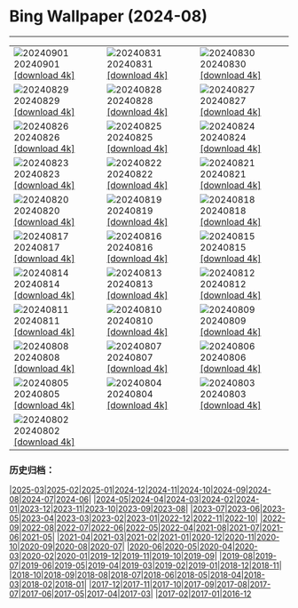 # Bing Wallpaper (2024-08)
**************

<table><tr><td><img class="wallpaper" src="https://www.bing.com/th?id=OHR.DjanetAlgeria_PT-BR4680900903_1920x1080.jpg" alt="20240901"> 20240901 <a class="wallpaper_link" href="https://www.bing.com/th?id=OHR.DjanetAlgeria_PT-BR4680900903_UHD.jpg">[download 4k]</a></td><td><img class="wallpaper" src="https://www.bing.com/th?id=OHR.WhaleSharkDay_PT-BR4441364252_1920x1080.jpg" alt="20240831"> 20240831 <a class="wallpaper_link" href="https://www.bing.com/th?id=OHR.WhaleSharkDay_PT-BR4441364252_UHD.jpg">[download 4k]</a></td><td><img class="wallpaper" src="https://www.bing.com/th?id=OHR.CastellfollitSpain_PT-BR4036017391_1920x1080.jpg" alt="20240830"> 20240830 <a class="wallpaper_link" href="https://www.bing.com/th?id=OHR.CastellfollitSpain_PT-BR4036017391_UHD.jpg">[download 4k]</a></td></tr><tr><td><img class="wallpaper" src="https://www.bing.com/th?id=OHR.ParalympicsParis_PT-BR3706012931_1920x1080.jpg" alt="20240829"> 20240829 <a class="wallpaper_link" href="https://www.bing.com/th?id=OHR.ParalympicsParis_PT-BR3706012931_UHD.jpg">[download 4k]</a></td><td><img class="wallpaper" src="https://www.bing.com/th?id=OHR.YoungCaiman_PT-BR3430658396_1920x1080.jpg" alt="20240828"> 20240828 <a class="wallpaper_link" href="https://www.bing.com/th?id=OHR.YoungCaiman_PT-BR3430658396_UHD.jpg">[download 4k]</a></td><td><img class="wallpaper" src="https://www.bing.com/th?id=OHR.PalmyraAtoll_PT-BR3061095594_1920x1080.jpg" alt="20240827"> 20240827 <a class="wallpaper_link" href="https://www.bing.com/th?id=OHR.PalmyraAtoll_PT-BR3061095594_UHD.jpg">[download 4k]</a></td></tr><tr><td><img class="wallpaper" src="https://www.bing.com/th?id=OHR.SwiftcurrentLake_PT-BR2467952516_1920x1080.jpg" alt="20240826"> 20240826 <a class="wallpaper_link" href="https://www.bing.com/th?id=OHR.SwiftcurrentLake_PT-BR2467952516_UHD.jpg">[download 4k]</a></td><td><img class="wallpaper" src="https://www.bing.com/th?id=OHR.KatahdinWoods_PT-BR1618400732_1920x1080.jpg" alt="20240825"> 20240825 <a class="wallpaper_link" href="https://www.bing.com/th?id=OHR.KatahdinWoods_PT-BR1618400732_UHD.jpg">[download 4k]</a></td><td><img class="wallpaper" src="https://www.bing.com/th?id=OHR.PrasatPhanom_PT-BR0925050083_1920x1080.jpg" alt="20240824"> 20240824 <a class="wallpaper_link" href="https://www.bing.com/th?id=OHR.PrasatPhanom_PT-BR0925050083_UHD.jpg">[download 4k]</a></td></tr><tr><td><img class="wallpaper" src="https://www.bing.com/th?id=OHR.DiadoFolclore_PT-BR9451693617_1920x1080.jpg" alt="20240823"> 20240823 <a class="wallpaper_link" href="https://www.bing.com/th?id=OHR.DiadoFolclore_PT-BR9451693617_UHD.jpg">[download 4k]</a></td><td><img class="wallpaper" src="https://www.bing.com/th?id=OHR.NazcaBooby_PT-BR5782154593_1920x1080.jpg" alt="20240822"> 20240822 <a class="wallpaper_link" href="https://www.bing.com/th?id=OHR.NazcaBooby_PT-BR5782154593_UHD.jpg">[download 4k]</a></td><td><img class="wallpaper" src="https://www.bing.com/th?id=OHR.TetonSunrise_PT-BR5413477464_1920x1080.jpg" alt="20240821"> 20240821 <a class="wallpaper_link" href="https://www.bing.com/th?id=OHR.TetonSunrise_PT-BR5413477464_UHD.jpg">[download 4k]</a></td></tr><tr><td><img class="wallpaper" src="https://www.bing.com/th?id=OHR.RegataSanGines_PT-BR4759271274_1920x1080.jpg" alt="20240820"> 20240820 <a class="wallpaper_link" href="https://www.bing.com/th?id=OHR.RegataSanGines_PT-BR4759271274_UHD.jpg">[download 4k]</a></td><td><img class="wallpaper" src="https://www.bing.com/th?id=OHR.HuntingtonBeach_PT-BR8909327744_1920x1080.jpg" alt="20240819"> 20240819 <a class="wallpaper_link" href="https://www.bing.com/th?id=OHR.HuntingtonBeach_PT-BR8909327744_UHD.jpg">[download 4k]</a></td><td><img class="wallpaper" src="https://www.bing.com/th?id=OHR.AlfanzinaLighthouse_PT-BR6712020565_1920x1080.jpg" alt="20240818"> 20240818 <a class="wallpaper_link" href="https://www.bing.com/th?id=OHR.AlfanzinaLighthouse_PT-BR6712020565_UHD.jpg">[download 4k]</a></td></tr><tr><td><img class="wallpaper" src="https://www.bing.com/th?id=OHR.JapanRollerCoaster_PT-BR6472241100_1920x1080.jpg" alt="20240817"> 20240817 <a class="wallpaper_link" href="https://www.bing.com/th?id=OHR.JapanRollerCoaster_PT-BR6472241100_UHD.jpg">[download 4k]</a></td><td><img class="wallpaper" src="https://www.bing.com/th?id=OHR.HangCave_PT-BR4594901649_1920x1080.jpg" alt="20240816"> 20240816 <a class="wallpaper_link" href="https://www.bing.com/th?id=OHR.HangCave_PT-BR4594901649_UHD.jpg">[download 4k]</a></td><td><img class="wallpaper" src="https://www.bing.com/th?id=OHR.WatarrkaLizard_PT-BR4397893741_1920x1080.jpg" alt="20240815"> 20240815 <a class="wallpaper_link" href="https://www.bing.com/th?id=OHR.WatarrkaLizard_PT-BR4397893741_UHD.jpg">[download 4k]</a></td></tr><tr><td><img class="wallpaper" src="https://www.bing.com/th?id=OHR.DugiOtokCroatia_PT-BR3949170501_1920x1080.jpg" alt="20240814"> 20240814 <a class="wallpaper_link" href="https://www.bing.com/th?id=OHR.DugiOtokCroatia_PT-BR3949170501_UHD.jpg">[download 4k]</a></td><td><img class="wallpaper" src="https://www.bing.com/th?id=OHR.ElephantsAmboseli_PT-BR3607711073_1920x1080.jpg" alt="20240813"> 20240813 <a class="wallpaper_link" href="https://www.bing.com/th?id=OHR.ElephantsAmboseli_PT-BR3607711073_UHD.jpg">[download 4k]</a></td><td><img class="wallpaper" src="https://www.bing.com/th?id=OHR.DiadosPais_PT-BR1045421907_1920x1080.jpg" alt="20240812"> 20240812 <a class="wallpaper_link" href="https://www.bing.com/th?id=OHR.DiadosPais_PT-BR1045421907_UHD.jpg">[download 4k]</a></td></tr><tr><td><img class="wallpaper" src="https://www.bing.com/th?id=OHR.JoshuaTreeNP_PT-BR8498081592_1920x1080.jpg" alt="20240811"> 20240811 <a class="wallpaper_link" href="https://www.bing.com/th?id=OHR.JoshuaTreeNP_PT-BR8498081592_UHD.jpg">[download 4k]</a></td><td><img class="wallpaper" src="https://www.bing.com/th?id=OHR.IncaRuinPeru_PT-BR4364071618_1920x1080.jpg" alt="20240810"> 20240810 <a class="wallpaper_link" href="https://www.bing.com/th?id=OHR.IncaRuinPeru_PT-BR4364071618_UHD.jpg">[download 4k]</a></td><td><img class="wallpaper" src="https://www.bing.com/th?id=OHR.SpottedOwlet_PT-BR0320206589_1920x1080.jpg" alt="20240809"> 20240809 <a class="wallpaper_link" href="https://www.bing.com/th?id=OHR.SpottedOwlet_PT-BR0320206589_UHD.jpg">[download 4k]</a></td></tr><tr><td><img class="wallpaper" src="https://www.bing.com/th?id=OHR.MichiganLighthouse_PT-BR0055198491_1920x1080.jpg" alt="20240808"> 20240808 <a class="wallpaper_link" href="https://www.bing.com/th?id=OHR.MichiganLighthouse_PT-BR0055198491_UHD.jpg">[download 4k]</a></td><td><img class="wallpaper" src="https://www.bing.com/th?id=OHR.MolokiniHawaii_PT-BR9827408111_1920x1080.jpg" alt="20240807"> 20240807 <a class="wallpaper_link" href="https://www.bing.com/th?id=OHR.MolokiniHawaii_PT-BR9827408111_UHD.jpg">[download 4k]</a></td><td><img class="wallpaper" src="https://www.bing.com/th?id=OHR.HertfordshireLavender_PT-BR9531166050_1920x1080.jpg" alt="20240806"> 20240806 <a class="wallpaper_link" href="https://www.bing.com/th?id=OHR.HertfordshireLavender_PT-BR9531166050_UHD.jpg">[download 4k]</a></td></tr><tr><td><img class="wallpaper" src="https://www.bing.com/th?id=OHR.DiaInternacionaldosAvos_PT-BR2289016069_1920x1080.jpg" alt="20240805"> 20240805 <a class="wallpaper_link" href="https://www.bing.com/th?id=OHR.DiaInternacionaldosAvos_PT-BR2289016069_UHD.jpg">[download 4k]</a></td><td><img class="wallpaper" src="https://www.bing.com/th?id=OHR.WulongKarst_PT-BR9259543869_1920x1080.jpg" alt="20240804"> 20240804 <a class="wallpaper_link" href="https://www.bing.com/th?id=OHR.WulongKarst_PT-BR9259543869_UHD.jpg">[download 4k]</a></td><td><img class="wallpaper" src="https://www.bing.com/th?id=OHR.TrunkBay_PT-BR8573788345_1920x1080.jpg" alt="20240803"> 20240803 <a class="wallpaper_link" href="https://www.bing.com/th?id=OHR.TrunkBay_PT-BR8573788345_UHD.jpg">[download 4k]</a></td></tr><tr><td><img class="wallpaper" src="https://www.bing.com/th?id=OHR.KaptaiLake_PT-BR8351405372_1920x1080.jpg" alt="20240802"> 20240802 <a class="wallpaper_link" href="https://www.bing.com/th?id=OHR.KaptaiLake_PT-BR8351405372_UHD.jpg">[download 4k]</a></td><td></td><td></td></tr></table>

### 历史归档：

|[2025-03](/../2025-03/2025-03.md)|[2025-02](/../2025-02/2025-02.md)|[2025-01](/../2025-01/2025-01.md)|[2024-12](/../2024-12/2024-12.md)|[2024-11](/../2024-11/2024-11.md)|[2024-10](/../2024-10/2024-10.md)|[2024-09](/../2024-09/2024-09.md)|[2024-08](/2024-08.md)|[2024-07](/../2024-07/2024-07.md)|[2024-06](/../2024-06/2024-06.md)|
|[2024-05](/../2024-05/2024-05.md)|[2024-04](/../2024-04/2024-04.md)|[2024-03](/../2024-03/2024-03.md)|[2024-02](/../2024-02/2024-02.md)|[2024-01](/../2024-01/2024-01.md)|[2023-12](/../2023-12/2023-12.md)|[2023-11](/../2023-11/2023-11.md)|[2023-10](/../2023-10/2023-10.md)|[2023-09](/../2023-09/2023-09.md)|[2023-08](/../2023-08/2023-08.md)|
|[2023-07](/../2023-07/2023-07.md)|[2023-06](/../2023-06/2023-06.md)|[2023-05](/../2023-05/2023-05.md)|[2023-04](/../2023-04/2023-04.md)|[2023-03](/../2023-03/2023-03.md)|[2023-02](/../2023-02/2023-02.md)|[2023-01](/../2023-01/2023-01.md)|[2022-12](/../2022-12/2022-12.md)|[2022-11](/../2022-11/2022-11.md)|[2022-10](/../2022-10/2022-10.md)|
|[2022-09](/../2022-09/2022-09.md)|[2022-08](/../2022-08/2022-08.md)|[2022-07](/../2022-07/2022-07.md)|[2022-06](/../2022-06/2022-06.md)|[2022-05](/../2022-05/2022-05.md)|[2022-04](/../2022-04/2022-04.md)|[2021-08](/../2021-08/2021-08.md)|[2021-07](/../2021-07/2021-07.md)|[2021-06](/../2021-06/2021-06.md)|[2021-05](/../2021-05/2021-05.md)|
|[2021-04](/../2021-04/2021-04.md)|[2021-03](/../2021-03/2021-03.md)|[2021-02](/../2021-02/2021-02.md)|[2021-01](/../2021-01/2021-01.md)|[2020-12](/../2020-12/2020-12.md)|[2020-11](/../2020-11/2020-11.md)|[2020-10](/../2020-10/2020-10.md)|[2020-09](/../2020-09/2020-09.md)|[2020-08](/../2020-08/2020-08.md)|[2020-07](/../2020-07/2020-07.md)|
|[2020-06](/../2020-06/2020-06.md)|[2020-05](/../2020-05/2020-05.md)|[2020-04](/../2020-04/2020-04.md)|[2020-03](/../2020-03/2020-03.md)|[2020-02](/../2020-02/2020-02.md)|[2020-01](/../2020-01/2020-01.md)|[2019-12](/../2019-12/2019-12.md)|[2019-11](/../2019-11/2019-11.md)|[2019-10](/../2019-10/2019-10.md)|[2019-09](/../2019-09/2019-09.md)|
|[2019-08](/../2019-08/2019-08.md)|[2019-07](/../2019-07/2019-07.md)|[2019-06](/../2019-06/2019-06.md)|[2019-05](/../2019-05/2019-05.md)|[2019-04](/../2019-04/2019-04.md)|[2019-03](/../2019-03/2019-03.md)|[2019-02](/../2019-02/2019-02.md)|[2019-01](/../2019-01/2019-01.md)|[2018-12](/../2018-12/2018-12.md)|[2018-11](/../2018-11/2018-11.md)|
|[2018-10](/../2018-10/2018-10.md)|[2018-09](/../2018-09/2018-09.md)|[2018-08](/../2018-08/2018-08.md)|[2018-07](/../2018-07/2018-07.md)|[2018-06](/../2018-06/2018-06.md)|[2018-05](/../2018-05/2018-05.md)|[2018-04](/../2018-04/2018-04.md)|[2018-03](/../2018-03/2018-03.md)|[2018-02](/../2018-02/2018-02.md)|[2018-01](/../2018-01/2018-01.md)|
|[2017-12](/../2017-12/2017-12.md)|[2017-11](/../2017-11/2017-11.md)|[2017-10](/../2017-10/2017-10.md)|[2017-09](/../2017-09/2017-09.md)|[2017-08](/../2017-08/2017-08.md)|[2017-07](/../2017-07/2017-07.md)|[2017-06](/../2017-06/2017-06.md)|[2017-05](/../2017-05/2017-05.md)|[2017-04](/../2017-04/2017-04.md)|[2017-03](/../2017-03/2017-03.md)|
|[2017-02](/../2017-02/2017-02.md)|[2017-01](/../2017-01/2017-01.md)|[2016-12](/../2016-12/2016-12.md)